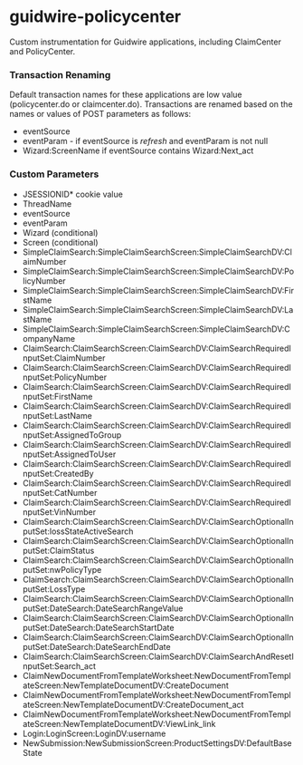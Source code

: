 # guidwire-policycenter
Custom instrumentation for Guidwire applications, including ClaimCenter and PolicyCenter.
### Transaction Renaming
Default transaction names for these applications are low value (policycenter.do or claimcenter.do).  Transactions are renamed based on the names or values of POST parameters as follows:
* eventSource
* eventParam - if eventSource is _refresh_ and eventParam is not null
* Wizard:ScreenName if eventSource contains Wizard:Next_act

### Custom Parameters
* JSESSIONID* cookie value
* ThreadName
* eventSource
* eventParam
* Wizard (conditional)
* Screen (conditional)
* SimpleClaimSearch:SimpleClaimSearchScreen:SimpleClaimSearchDV:ClaimNumber
* SimpleClaimSearch:SimpleClaimSearchScreen:SimpleClaimSearchDV:PolicyNumber
* SimpleClaimSearch:SimpleClaimSearchScreen:SimpleClaimSearchDV:FirstName
* SimpleClaimSearch:SimpleClaimSearchScreen:SimpleClaimSearchDV:LastName
* SimpleClaimSearch:SimpleClaimSearchScreen:SimpleClaimSearchDV:CompanyName
* ClaimSearch:ClaimSearchScreen:ClaimSearchDV:ClaimSearchRequiredInputSet:ClaimNumber
* ClaimSearch:ClaimSearchScreen:ClaimSearchDV:ClaimSearchRequiredInputSet:PolicyNumber
* ClaimSearch:ClaimSearchScreen:ClaimSearchDV:ClaimSearchRequiredInputSet:FirstName
* ClaimSearch:ClaimSearchScreen:ClaimSearchDV:ClaimSearchRequiredInputSet:LastName
* ClaimSearch:ClaimSearchScreen:ClaimSearchDV:ClaimSearchRequiredInputSet:AssignedToGroup
* ClaimSearch:ClaimSearchScreen:ClaimSearchDV:ClaimSearchRequiredInputSet:AssignedToUser
* ClaimSearch:ClaimSearchScreen:ClaimSearchDV:ClaimSearchRequiredInputSet:CreatedBy
* ClaimSearch:ClaimSearchScreen:ClaimSearchDV:ClaimSearchRequiredInputSet:CatNumber
* ClaimSearch:ClaimSearchScreen:ClaimSearchDV:ClaimSearchRequiredInputSet:VinNumber
* ClaimSearch:ClaimSearchScreen:ClaimSearchDV:ClaimSearchOptionalInputSet:lossStateActiveSearch
* ClaimSearch:ClaimSearchScreen:ClaimSearchDV:ClaimSearchOptionalInputSet:ClaimStatus
* ClaimSearch:ClaimSearchScreen:ClaimSearchDV:ClaimSearchOptionalInputSet:nwPolicyType
* ClaimSearch:ClaimSearchScreen:ClaimSearchDV:ClaimSearchOptionalInputSet:LossType
* ClaimSearch:ClaimSearchScreen:ClaimSearchDV:ClaimSearchOptionalInputSet:DateSearch:DateSearchRangeValue
* ClaimSearch:ClaimSearchScreen:ClaimSearchDV:ClaimSearchOptionalInputSet:DateSearch:DateSearchStartDate
* ClaimSearch:ClaimSearchScreen:ClaimSearchDV:ClaimSearchOptionalInputSet:DateSearch:DateSearchEndDate
* ClaimSearch:ClaimSearchScreen:ClaimSearchDV:ClaimSearchAndResetInputSet:Search_act
* ClaimNewDocumentFromTemplateWorksheet:NewDocumentFromTemplateScreen:NewTemplateDocumentDV:CreateDocument
* ClaimNewDocumentFromTemplateWorksheet:NewDocumentFromTemplateScreen:NewTemplateDocumentDV:CreateDocument_act
* ClaimNewDocumentFromTemplateWorksheet:NewDocumentFromTemplateScreen:NewTemplateDocumentDV:ViewLink_link
* Login:LoginScreen:LoginDV:username
* NewSubmission:NewSubmissionScreen:ProductSettingsDV:DefaultBaseState
